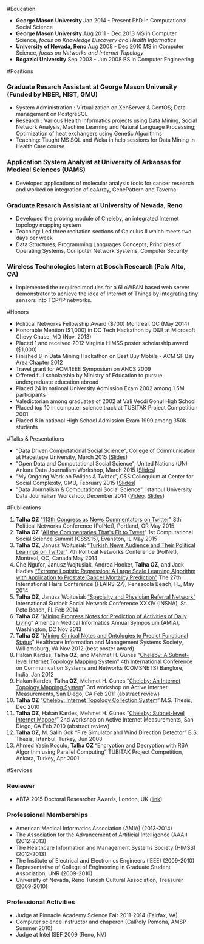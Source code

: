#Education

- **George Mason University** Jan 2014 - Present
PhD in Computational Social Science
- **George Mason University** Aug 2011 - Dec 2013
MS in Computer Science, *focus on Knowledge Discovery and Health Informatics*
- **University of Nevada, Reno** Aug 2008 - Dec 2010
MS in Computer Science, *focus on Networks and Internet Topology*
- **Bogazici University** Sep 2003 - Jun 2008
BS in Computer Engineering

#Positions

### Graduate Resarch Assistant at George Mason University (Funded by NBER, NIST, GMU)
- System Administration : Virtualization on XenServer & CentOS; Data management on PostgreSQL
- Research : Various Health Informatics projects using Data Mining, Social Network Analysis, Machine Learning and Natural Language Processing; Optimization of heat exchangers using Genetic Algorithms
- Teaching: Taught MS SQL and Weka in help sessions for Data Mining in Health Care course

### Application System Analyist at University of Arkansas for Medical Sciences (UAMS)
- Developed applications of molecular analysis tools for cancer research
and worked on integration of caArray, GenePattern and Taverna

### Graduate Resarch Assistant at University of Nevada, Reno
- Developed the probing module of Cheleby, an integrated Internet topology mapping system
- Teaching: Led three recitation sections of Calculus II which meets two days per week
- Data Structures, Programming Languages Concepts, Principles of Operating Systems,
Computer Network Systems, Computer Security

### Wireless Technologies Intern at Bosch Research (Palo Alto, CA) 
- Implemented the required modules for a 6LoWPAN based web server
demonstrator to achieve the idea of Internet of Things by integrating
tiny sensors into TCP/IP networks.

#Honors

- Political Networks Fellowship Award ($700) Montreal, QC (May 2014)
- Honorable Mention ($1,000) in DC Tech Hackathon by D&B at Microsoft Chevy Chase, MD (Nov. 2013)
- Placed 1 and received 2012 Virginia HIMSS poster scholarship award ($1,000)
- Finished 8 in Data Mining Hackathon on Best Buy Mobile - ACM SF Bay Area Chapter 2012
- Travel grant for ACM/IEEE Symposium on ANCS 2009
- Offered full scholarship by Ministry of Education to pursue undergraduate education abroad
- Placed 24 in national University Admission Exam 2002 among 1.5M participants
- Valedictorian among graduates of 2002 at Vali Vecdi Gonul High School
- Placed top 10 in computer science track at TUBITAK Project Competition 2001
- Placed 8 in national High School Admission Exam 1999 among 350K students

#Talks & Presentations

- "Data Driven Computational Social Science",
College of Communication at Hacettepe University, March 2015
([Slides](https://docs.google.com/presentation/d/1yuHfA1NT70XV3GzIa6w_rTN_e8MwqN3yh6PQlqMR_FU))
- "Open Data and Computational Social Science",
United Nations (UN) Ankara Data Journalism Workshop, March 2015
([Slides](https://docs.google.com/presentation/d/1GuInZz3N6_9isBn9QYaOMr15VgNiqgpj_Fh7k0iMboE))
- "My Ongoing Work on Politics & Twitter",
CSS Colloquium at Center for Social Complexity, GMU, February 2015
([Slides](http://www.slideshare.net/oztalha/toz-47802496))
- "Data Journalism & Computational Social Science",
Istanbul University Data Journalism Workshop, December 2014
([Video](https://www.youtube.com/watch?v=ss7GeBDXJRE),
[Slides](http://www.slideshare.net/oztalha/hesaplamali-sosyal-bilimler-veri-gazeteciligi))

#Publications

1.  **Talha OZ** "[113th Congress as News Commentators on Twitter](http://toz.us/pubs/#toAppear)"
	8th Political Networks Conference (PolNet), Portland, OR May 2015
1.  **Talha OZ** "[All the Commentaries That's Fit to Tweet](http://toz.us/pubs/#toAppear)"
	1st Computational Social Science Summit (CSSS15), Evanston, IL May 2015
1.  **Talha OZ**, Janusz Wojtusiak “[Turkish News Audience and Their
    Political Leanings on Twitter](http://www.mli.gmu.edu/toz/publications/2014-POLNET.pdf)”
    7th Political Networks Conference (PolNet), Montreal, QC, Canada May 2014
2.  Che Ngufor, Janusz Wojtusiak, Andrea Hooker, **Talha OZ**, and Jack Hadley
	[“Extreme Logistic Regression: A Large Scale Learning
    Algorithm with Application to Prostate Cancer Mortality
    Prediction”](http://www.mli.gmu.edu/toz/publications/2014-FLAIRS.pdf)
    The 27th International Flairs Conference (FLAIRS-27), Pensacola Beach, FL, May 2014
3.  **Talha OZ**, Janusz Wojtusiak
	[“Specialty and Physician Referral Network”](http://www.mli.gmu.edu/toz/publications/2014-SUNBELT.pdf)
	International Sunbelt Social Network Conference XXXIV (INSNA), St. Pete Beach, FL Feb 2014
4.  **Talha OZ** “[Mining Progress Notes for Prediction of Activities of
    Daily Living](http://www.mli.gmu.edu/toz/publications/2013-AMIA.pdf)”
    American Medical Informatics Annual Symposium (AMIA), Washington, DC Nov 2013
5.  **Talha OZ** “[Mining Clinical Notes and Ontologies to Predict
    Functional Status](http://www.mli.gmu.edu/toz/publications/2012-HIMSS.pdf)”
    Healthcare Information and Management Systems Society, Williamsburg,
    VA Nov 2012 (best poster award)
6.  Hakan Kardes, **Talha OZ**, and Mehmet H. Gunes
	“[Cheleby: A Subnet-level Internet Topology Mapping
	System](http://www.mli.gmu.edu/toz/publications/2012-COMSNETS.pdf)”
    4th International Conference on Communication Systems and Networks
    (COMSNETS) Banglore, India, Jan 2012
7.  Hakan Kardes, **Talha OZ**, Mehmet H. Gunes “[Cheleby: An Internet
    Topology Mapping
    System](http://www.mli.gmu.edu/toz/publications/2011-AIMS.pdf)”
    3rd workshop on Active Internet Measurements, San Diego, CA Feb
    2011 (abstract review)
8.  **Talha OZ** “[Cheleby: Internet Topology Collection
    System](http://www.mli.gmu.edu/toz/publications/MS-Thesis.pdf)” M.S. Thesis, Dec 2010
9.  **Talha OZ**, Hakan Kardes, Mehmet H. Gunes “[Cheleby: Subnet-level
    Internet Mapper](http://www.mli.gmu.edu/toz/publications/2010-AIMS.pdf)”
    2nd workshop on Active Internet Measurements, San Diego, CA Feb
    2010 (abstract review)
10. **Talha OZ**, M. Salih Gok “Fire Simulator and Wind Direction
    Detector” B.S. Thesis, Istanbul, Turkey, Jun 2008
11. Ahmed Yasin Koculu, **Talha OZ** “Encryption and Decryption with RSA
    Algorithm using Parallel Computing” TUBITAK Project Competition,
    Ankara, Turkey, Apr 2001

#Services

### Reviewer

- ABTA 2015 Doctoral Researcher Awards, London, UK
([link](http://abtanet.org.uk/Awards/Detail/8/2015-ABTA-Doctoral-Researcher-Awards))

### Professional Memberships

- American Medical Informatics Association (AMIA) (2013-2014)
- The Association for the Advancement of Artificial Intelligence (AAAI) (2012-2013)
- The Healthcare Information and Management Systems Society (HIMSS) (2012-2013)
- The Institute of Electrical and Electronics Engineers (IEEE) (2009-2010)
- Representative of College of Engineering in Graduate Student Association, UNR (2009-2010)
- University of Nevada, Reno Turkish Cultural Association, Treasurer (2009-2010)

### Professional Activities

- Judge at Pinnacle Academy Science Fair 2011-2014 (Fairfax, VA)
- Computer science instructor and chaperon (CalPoly Pomona, AMSP Summer 2010)
- Judge at Intel ISEF 2009 (Reno, NV)